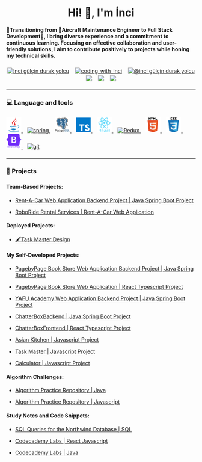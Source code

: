 ###
<h1 align="center">  Hi! 👋, I'm İnci</h1>
<h4 align="left">🚀Transitioning from 🛫Aircraft Maintenance Engineer to Full Stack Development🛬, I bring diverse experience and a commitment to continuous learning. Focusing on effective collaboration and user-friendly solutions, I aim to contribute positively to projects while honing my technical skills.</h4>

###

<div align="center">  
  <a href="https://www.linkedin.com/in/inci-g%C3%BCl%C3%A7in-durak-yolcu-b1388761/" target="blank"><img align="center" src="https://raw.githubusercontent.com/rahuldkjain/github-profile-readme-generator/master/src/images/icons/Social/linked-in-alt.svg" alt="i̇nci gülçin durak yolcu" height="30" width="auto" /></a> &nbsp;&nbsp;
  <a href="https://www.instagram.com/coding_with_inci/" target="blank"><img align="center" src="https://raw.githubusercontent.com/rahuldkjain/github-profile-readme-generator/master/src/images/icons/Social/instagram.svg" alt="coding_with_inci" height="30" width="auto" /></a> &nbsp;&nbsp;
  <a href="https://medium.com/@incigulcindurak" target="blank"><img align="center" src="https://raw.githubusercontent.com/rahuldkjain/github-profile-readme-generator/master/src/images/icons/Social/medium.svg" alt="@i̇nci gülçin durak yolcu" height="30" width="auto" /></a> &nbsp;&nbsp;
  <a href="https://gist.github.com/InciGulcinDY" target="blank"><img align="center" src="https://github.com/InciGulcinDY/InciGulcinDY/assets/113159986/bb974f5c-b58e-426b-8c86-970f04a638d5" height="30" width="auto" /></a> &nbsp;&nbsp;
  <a href="https://www.hackerrank.com/profile/incigulcindurak" target="blank"><img align="center" src="https://upload.wikimedia.org/wikipedia/commons/thumb/4/40/HackerRank_Icon-1000px.png/600px-HackerRank_Icon-1000px.png" height="30" width="auto" /></a> &nbsp;&nbsp;
  <a href="https://www.w3profile.com/inci" target="blank"><img align="center" src="https://upload.wikimedia.org/wikipedia/commons/thumb/a/a0/W3Schools_logo.svg/512px-W3Schools_logo.svg.png" height="30" width="auto" /></a> &nbsp;&nbsp;
</div> 

###
---
<h3 align="left">💻 Language and tools</h3>

###

<div align="left">
  <p align="left"> 
    <a href="https://www.java.com" target="_blank" rel="noreferrer"> <img src="https://raw.githubusercontent.com/devicons/devicon/master/icons/java/java-original.svg" alt="java" width="40" height="40"/> </a> &nbsp;&nbsp;
    <a href="https://spring.io/" target="_blank" rel="noreferrer"> <img src="https://www.vectorlogo.zone/logos/springio/springio-icon.svg" alt="spring" width="40" height="40"/> </a> &nbsp;&nbsp;
    <a href="https://www.postgresql.org" target="_blank" rel="noreferrer"> <img src="https://raw.githubusercontent.com/devicons/devicon/master/icons/postgresql/postgresql-original-wordmark.svg" alt="postgresql" width="40" height="40"/> </a>&nbsp;&nbsp;
    <a href="https://www.typescriptlang.org/" target="_blank" rel="noreferrer"> <img src="https://raw.githubusercontent.com/devicons/devicon/master/icons/typescript/typescript-original.svg" alt="typescript" width="40" height="40"/> </a>&nbsp;&nbsp;
    <a href="https://reactjs.org/" target="_blank" rel="noreferrer"> <img src="https://raw.githubusercontent.com/devicons/devicon/master/icons/react/react-original-wordmark.svg" alt="react" width="40" height="40"/> </a> &nbsp;&nbsp;
    <a href="https://redux.js.org/" target="_blank" rel="noreferrer"> <img src="https://github.com/InciGulcinDY/InciGulcinDY/assets/113159986/7872aa44-d592-4d1f-9920-7a8c2d3f5306" alt="Redux" width="auto" height="40"/> </a> &nbsp;&nbsp;
    <a href="https://www.w3.org/html/" target="_blank" rel="noreferrer"> <img src="https://raw.githubusercontent.com/devicons/devicon/master/icons/html5/html5-original-wordmark.svg" alt="html5" width="40" height="40"/> </a> &nbsp;&nbsp;
    <a href="https://www.w3schools.com/css/" target="_blank" rel="noreferrer"> <img src="https://raw.githubusercontent.com/devicons/devicon/master/icons/css3/css3-original-wordmark.svg" alt="css3" width="40" height="40"/> </a> &nbsp;&nbsp;
    <a href="https://getbootstrap.com" target="_blank" rel="noreferrer"> <img src="https://raw.githubusercontent.com/devicons/devicon/master/icons/bootstrap/bootstrap-plain-wordmark.svg" alt="bootstrap" width="40" height="40"/> </a> &nbsp;&nbsp;  
    <a href="https://git-scm.com/" target="_blank" rel="noreferrer"> <img src="https://www.vectorlogo.zone/logos/git-scm/git-scm-icon.svg" alt="git" width="40" height="40"/> </a>        
  </p>
</div>

###
---
<h3 align="left">📎 Projects</h3>

###

<div align="left">
  <p align="left"> 
    <h4>Team-Based Projects:</h4>
    <ul>
      <li>
        <a href="https://github.com/InciGulcinDY/Rent-A-Car" target="_blank" rel="noreferrer"> <p>Rent-A-Car Web Application Backend Project | Java Spring Boot Project</p> </a>
      </li>
      <li>
        <a href="https://github.com/InciGulcinDY/project-rbride" target="_blank" rel="noreferrer"> <p>RoboRide Rental Services | Rent-A-Car Web Application</p> </a>
      </li>
    </ul>
  <h4>Deployed Projects: </h4>
    <ul>
      <li>
        <a href="https://www.taskmasterdesign.com/" target="_blank" rel="noreferrer"> <p>🖋️Task Master Design</p> </a>
      </li>
    </ul>
  <h4>My Self-Developed Projects: </h4>
  <ul>
      <li>
        <a href="https://github.com/InciGulcinDY/PageByPageBookStoreApp-backend" target="_blank" rel="noreferrer"> <p>PagebyPage Book Store Web Application Backend Project | Java Spring Boot Project</p> </a>
      </li>
      <li>
        <a href="https://github.com/InciGulcinDY/PageByPageBookStoreApp-frontend" target="_blank" rel="noreferrer"> <p>PagebyPage Book Store Web Application | React Typescript Project</p> </a>
      </li>
      <li>
        <a href="https://github.com/InciGulcinDY/YafuAcademyBackend" target="_blank" rel="noreferrer"> <p>YAFU Academy Web Application Backend Project | Java Spring Boot Project</p> </a>
      </li>
      <li>
        <a href="https://github.com/InciGulcinDY/ChatterBoxBackend" target="_blank" rel="noreferrer"> <p>ChatterBoxBackend | Java Spring Boot Project </p> </a>
      </li>
      <li>
        <a href="https://github.com/InciGulcinDY/ChatterBoxFrontend" target="_blank" rel="noreferrer"> <p>ChatterBoxFrontend | React Typescript Project </p> </a>
      </li>
      <li>
        <a href="https://github.com/InciGulcinDY/asianKitchen" target="_blank" rel="noreferrer"> <p>Asian Kitchen | Javascript Project </p> </a>
      </li>
      <li>
        <a href="https://github.com/InciGulcinDY/taskMaster" target="_blank" rel="noreferrer"> <p>Task Master | Javascript Project </p> </a>
      </li>
      <li>
        <a href="https://github.com/InciGulcinDY/calculator" target="_blank" rel="noreferrer"> <p>Calculator | Javascript Project </p> </a>
      </li>
    </ul>
  <h4>Algorithm Challenges: </h4>
    <ul>
      <li>
        <a href="https://github.com/InciGulcinDY/Algorithms" target="_blank" rel="noreferrer"> <p>Algorithm Practice Repository | Java </p> </a>
      </li>
      <li>
        <a href="https://github.com/InciGulcinDY/JavascriptAlgorithms" target="_blank" rel="noreferrer"> <p>Algorithm Practice Repository | Javascript</p> </a>
      </li>
    </ul>
  <h4>Study Notes and Code Snippets: </h4>
      <ul>
      <li>
        <a href="https://github.com/InciGulcinDY/SQL-Queries-for-the-Northwind-Database" target="_blank" rel="noreferrer"> <p>SQL Queries for the Northwind Database | SQL </p> </a>
      </li>
      <li>
        <a href="https://github.com/InciGulcinDY/Codecademy-React-Labs" target="_blank" rel="noreferrer"> <p>Codecademy Labs | React Javascript</p> </a>
      </li>
      <li>
        <a href="https://github.com/InciGulcinDY/Codecademy-Java-Labs" target="_blank" rel="noreferrer"> <p>Codecademy Labs | Java</p> </a>
      </li>
    </ul>
  </p>
</div>
